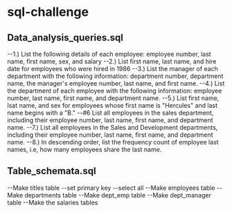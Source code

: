 # sql-challenge

## Data_analysis_queries.sql
--1.) List the following details of each employee: employee number, last name, first name, sex, and salary
--2.) List first name, last name, and hire date for employees who were hired in 1986
--3.) List the manager of each department with the following information: department number, department name, the manager's employee number, last name, and first name.
--4.) List the department of each employee with the following information: employee number, last name, first name, and department name.
--5.) List first name, lsat name, and sex for employees whose first name is "Hercules" and last name begins with a "B."
--#6 List all employees in the sales department, including their employee number, last name, first name, and department name.
--7.) List all employees in the Sales and Development departments, including their employee number, last name, first name, and department name.
--8.) In descending order, list the frequency count of employee last names, i.e, how many employees share the last name.

## Table_schemata.sql
--Make titles table
    --set primary key
--select all
--Make employees table
--Make departments table
--Make dept_emp table
--Make dept_manager table
--Make the salaries tables